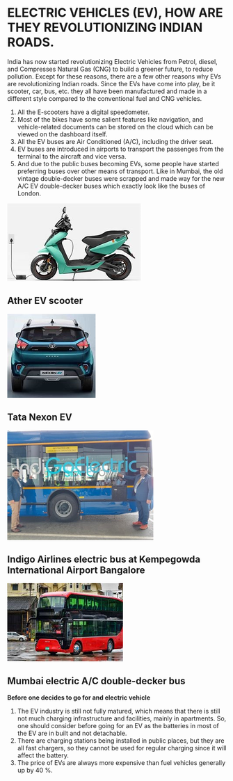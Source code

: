 # ELECTRIC VEHICLES (EV), HOW ARE THEY REVOLUTIONIZING INDIAN ROADS.

India has now started revolutionizing Electric Vehicles from
Petrol, diesel, and Compresses Natural Gas (CNG) to build a
greener future, to reduce pollution. Except for these reasons,
there are a few other reasons why EVs are revolutionizing
Indian roads. Since the EVs have come into play, be it
scooter, car, bus, etc. they all have been manufactured and
made in a different style compared to the conventional fuel
and CNG vehicles.

1. All the E-scooters have a digital speedometer.
2. Most of the bikes have some salient features like
navigation, and vehicle-related
documents can be stored on the cloud which can be viewed on the dashboard itself.
3. All the EV buses are Air Conditioned (A/C), including the driver seat.
4. EV buses are introduced in airports to transport the passenges from the terminal to the aircraft and vice versa.
5. And due to the public buses becoming EVs, some people
have started preferring buses over other means of
transport. Like in Mumbai, the old vintage double-decker
buses were scrapped and made way for the new A/C EV
double-decker buses which exactly look like the buses of
London.

![my image](./media/electric-vehicles/ather-image.jpg#center)  

## Ather EV scooter

![alt text](./media/electric-vehicles/tata-nexon-ev-Image.jpg "tata-nexon-ev-Image")
## Tata Nexon EV

![alt text](./media/electric-vehicles/Indigo-electric-bus.jpg "Indigo-electric-bus")
## Indigo Airlines electric bus at Kempegowda International Airport Bangalore

![alt text](./media/electric-vehicles/mumbai-ac-ev-dd-bus.jpg "mumbai-ac-ev-dd-bus")
## Mumbai electric A/C double-decker bus

**Before one decides to go for and electric vehicle**

1. The EV industry is still not fully matured, which means
that there is still not much charging infrastructure and
facilities, mainly in apartments. So, one should consider
before going for an EV as the batteries in most of the EV
are in built and not detachable.
2. There are charging stations being installed in public
places, but they are all fast chargers, so they cannot be
used for regular charging since it will affect the battery. 
3. The price of EVs are always more expensive than fuel
vehicles generally up by 40 %.
